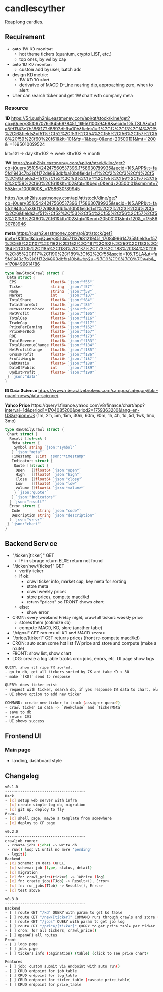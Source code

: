 # candlescyther

Reap long candles.

## Requirement

- auto 1W KD monitor:
  - hot theme tickers (quantum, crypto LIST, etc.)
  - top ones, by vol by cap
- auto 1D KD monitor:
  - custom add by user, batch add
- design KD metric:
  - 1W KD 30 alert
  - derivative of MACD D-Line nearing dip, approaching zero, when to alert
- User can search ticker and get 1W chart with company meta

### Resource

**1D**
<https://54.push2his.eastmoney.com/api/qt/stock/kline/get?cb=jQuery35106707668456928451_1695010059469&secid=105.TSLA&ut=fa5fd1943c7b386f172d6893dbfba10b&fields1=f1%2Cf2%2Cf3%2Cf4%2Cf5%2Cf6&fields2=f51%2Cf52%2Cf53%2Cf54%2Cf55%2Cf56%2Cf57%2Cf58%2Cf59%2Cf60%2Cf61&klt=101&fqt=1&beg=0&end=20500101&lmt=1200&_=1695010059524>

klt=101 -> day
klt=102 -> week
klt=103 -> month

**1W**
<https://push2his.eastmoney.com/api/qt/stock/kline/get?cb=jQuery35105424247560587396_1758630789935&secid=105.APP&ut=fa5fd1943c7b386f172d6893dbfba10b&fields1=f1%2Cf2%2Cf3%2Cf4%2Cf5%2Cf6&fields2=f51%2Cf52%2Cf53%2Cf54%2Cf55%2Cf56%2Cf57%2Cf58%2Cf59%2Cf60%2Cf61&klt=102&fqt=1&beg=0&end=20500101&smplmt=755&lmt=1000000&_=1758630789945>

<https://push2his.eastmoney.com/api/qt/stock/kline/get?cb=jQuery35105424247560587396_1758630789935&secid=105.APP&ut=fa5fd1943c7b386f172d6893dbfba10b&fields1=f1%2Cf2%2Cf3%2Cf4%2Cf5%2Cf6&fields2=f51%2Cf52%2Cf53%2Cf54%2Cf55%2Cf56%2Cf57%2Cf58%2Cf59%2Cf60%2Cf61&klt=102&fqt=1&end=20500101&lmt=120&_=1758630789946>

**meta**
<https://push2.eastmoney.com/api/qt/stock/get?invt=2&fltt=1&cb=jQuery35105571137681219451_1708499614785&fields=f57%2Cf58%2Cf107%2Cf162%2Cf152%2Cf167%2Cf92%2Cf59%2Cf183%2Cf184%2Cf105%2Cf185%2Cf186%2Cf187%2Cf173%2Cf188%2Cf84%2Cf116%2Cf85%2Cf117%2Cf190%2Cf189%2Cf62%2Cf55&secid=105.TSLA&ut=fa5fd1943c7b386f172d6893dbfba10b&wbp2u=%7C0%7C0%7C0%7Cweb&_=1708499614786>

```go
type RawStockCrawl struct {
 Data struct {
  EPS                float64 `json:"f55"`
  Ticker             string  `json:"f57"`
  Name               string  `json:"f58"`
  Market             int     `json:"f107"`
  TotalShare         float64 `json:"f84"`
  TotalShareOut      float64 `json:"f85"`
  NetAssetPerShare   float64 `json:"f92"`
  NetProfit          float64 `json:"f105"`
  TotalCap           float64 `json:"f116"`
  TradeCap           float64 `json:"f117"`
  PricePerEarning    float64 `json:"f162"`
  PricePerBook       float64 `json:"f167"`
  ROE                float64 `json:"f173"`
  TotalRevenue       float64 `json:"f183"`
  TotalRevenueChange float64 `json:"f184"`
  NetProfitChange    float64 `json:"f185"`
  GrossProfit        float64 `json:"f186"`
  ProfitMargin       float64 `json:"f187"`
  DebtRatio          float64 `json:"f188"`
  DateOfPublic       int     `json:"f189"`
  UndistProfit       float64 `json:"f190"`
 } `json:"data"`
}

```

**IB Data Science**
<https://www.interactivebrokers.com/campus/category/ibkr-quant-news/data-science/>

**Yahoo Price**
<https://query1.finance.yahoo.com/v8/finance/chart/app?interval=1d&period1=1704085200&period2=1759363200&lang=en-US&region=US>
(1m, 2m, 5m, 15m, 30m, 60m, 90m, 1h, 4h, 1d, 5d, 1wk, 1mo, 3mo)

```go
type RawDailyCrawl struct {
 Chart struct {
  Result []struct {
   Meta struct {
    Symbol string `json:"symbol"`
   } `json:"meta"`
   Timestamp  []int `json:"timestamp"`
   Indicators struct {
    Quote []struct {
     Open   []float64 `json:"open"`
     High   []float64 `json:"high"`
     Close  []float64 `json:"close"`
     Low    []float64 `json:"low"`
     Volume []float64 `json:"volume"`
    } `json:"quote"`
   } `json:"indicators"`
  } `json:"result"`
  Error struct {
   Code        string `json:"code"`
   Description string `json:"description"`
  } `json:"error"`
 } `json:"chart"`
}

```

## Backend Service

- "/ticker/[ticker]" GET
  - IF in storage return ELSE return not found
- "/ticker/new/[ticker]" GET
  - verify ticker
  - if ok:
    - crawl ticker info, market cap, key meta for sorting
    - store meta
    - crawl weekly prices
    - store prices, compute macd/kd
    - return "prices" so FRONT shows chart
  - else:
    - show error
- CRON: every weekend Friday night, crawl all tickers weekly price
  - stores them (optimize db)
  - compute MACD, KD, store (another table)
- "/signal" GET returns all KD and MACD scores
- "/price/[ticker]" GET returns prices (front re-compute macd/kd)
- CRON: auto scan some hot list 1W price and store and compute (make a route)
- FRONT: show list, show chart
- LOG: create a log table tracks cron jobs, errors, etc. UI page show logs

```sh
QUERY: show all ripe 7K sorted.
- go to db, get all tickers sorted by 7K and take KD < 30
- make `[KD]` send to response

QUERY: does ticker exist
- request with ticker, search db, if yes response 1W data to chart, else return no,
- UI shows option to add new ticker

COMMAND: create new ticker to track (assigner queue?)
- crawl ticker 1W data -> `WeekClose` and `TickerMeta`
- save to db
- return 201
- UI shows success
```

## Frontend UI

### Main page

- landing, dashboard style

## Changelog

```sh
v0.1.0
-------------------------------------
Back
- [x] setup web server with infra
- [x] create simple log db, migration
- [x] git up, deploy to fly
Front
- [x] shell page, maybe a template from somewhere
- [x] deploy to CF page

v0.2.0
-------------------------------------
crawljob runner
 - create jobs (jobs) -> write db
 - run() loop v1 until no more 'pending'
 - logit()
Backend
- [x] schema: 1W data (OHLC)
- [x] schema: job (type, status, detail)
- [x] migration
- [x] fn: crawl_price(ticker) -> 1WPrice (log)
- [x] fn: create_jobs(TJob) -> Result<(), Error>
- [x] fn: run_jobs(TJob) -> Result<(), Error>
- [x] test above

v0.3.0
-------------------------------------
Backend
- [ ] route GET "/kd" QUERY with param to get kd table
- [ ] route GET "/new/[ticker]" COMMAND runs through crawls and store (async) (log)
- [ ] route GET "/jobs" QUERY with param to get job log
- [ ] route GET "/price/[ticker]" QUERY to get price table per ticker
- [ ] cron: for all tickers, crawl_price()
- [ ] openAPI all routes
Front
- [ ] logs page
- [ ] jobs page
- [ ] tickers info (pagination) (table) (click to see price chart)

Features
- [ ] job: custom submit via endpoint with auto run()
- [ ] CRUD endpoint for job_table
- [ ] CRUD endpoint for log_table
- [ ] CRUD endpoint for ticker_table (cascade price_table)
- [ ] CRUD endpoint for price_table
```
